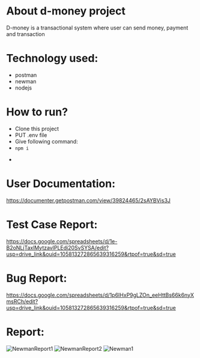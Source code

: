 # About d-money project
D-money is a transactional system where user can send money, payment and transaction

# Technology used:
- postman
- newman
- nodejs

# How to run?
- Clone this project
- PUT .env file
- Give following command:
- ``` npm i ```
- ``` npm test

# User Documentation:
https://documenter.getpostman.com/view/39824465/2sAYBVis3J

# Test Case Report:
https://docs.google.com/spreadsheets/d/1e-B2oNLjTaxlMytzavlPLEdj20SvSYSA/edit?usp=drive_link&ouid=105813272865639316259&rtpof=true&sd=true

# Bug Report:
https://docs.google.com/spreadsheets/d/1p6IHxP9gLZOn_eeHttBs66k6nyXmsRCh/edit?usp=drive_link&ouid=105813272865639316259&rtpof=true&sd=true

# Report: 
![NewmanReport1](https://github.com/user-attachments/assets/8985e410-5d7e-472f-95ec-16ee52d50117)
![NewmanReport2](https://github.com/user-attachments/assets/7ad41639-8a6e-47be-a39e-f2641e2869ee)
![Newman1](https://github.com/user-attachments/assets/3af0d567-07d9-41e8-9341-4d1c99a00f4e)



